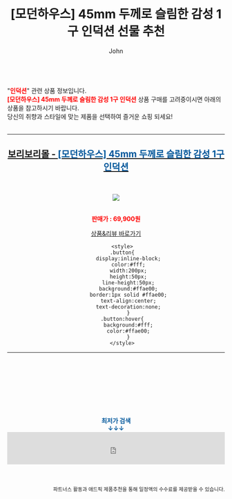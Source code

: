 ﻿---
layout: post
title:  "[모던하우스] 45mm 두께로 슬림한 감성 1구 인덕션 선물 추천"
author: John
categories: [ 인덕션 ]
tags: [ 인덕션, 인덕션가격, 인덕션 하이라이트, 인덕션 냄비, 인덕션 뜻, 인덕션 원리, 인덕션 사용법, 인덕션 전기요금, 인덕션 하이라이트 차이, 인덕션 추천 ]
image: http://cdn2.boribori.co.kr/rimg/500/cdn/product/SA001235/P328214972/2_P328214972_basic_1661157368792.jpg 
description: "[모던하우스] 45mm 두께로 슬림한 감성 1구 인덕션 선물 추천 관련 상품으로 가장 고객 선호도가 높은 제품입니다."
toc: true
toc_sticky: true
---

<br>
"<b><font color='#ff0000'>인덕션</font></b>" 관련 상품 정보입니다.
<br>
<b><font color='#ff0000'>[모던하우스] 45mm 두께로 슬림한 감성 1구 인덕션</font></b> 상품 구매를 고려중이시면 아래의 상품을 참고하시기 바랍니다.
<br>
당신의 취향과 스타일에 맞는 제품을 선택하여 즐거운 쇼핑 되세요!
<br><br>
<hr>
<p>
    
<center><h2><a href="https://nico.kr/TcBsr6" target="_blank"><b>보리보리몰 - <font color='#01579B'>[모던하우스] 45mm 두께로 슬림한 감성 1구 인덕션</font></b></a></h2><br>

<a href="https://nico.kr/TcBsr6" target="_blank"><img src="http://cdn2.boribori.co.kr/rimg/500/cdn/product/SA001235/P328214972/2_P328214972_basic_1661157368792.jpg"></a><br><br>

<b><font color='#ff0000'>판매가 : 69,900원 </font></b><br>

<a href="https://nico.kr/TcBsr6" target="_blank" class="button">상품&리뷰 바로가기</a><p>

        <style>
        .button{
            display:inline-block;
            color:#fff;
            width:200px;
            height:50px;
            line-height:50px;
            background:#ffae00;
            border:1px solid #ffae00;
            text-align:center;
            text-decoration:none;
            }
        .button:hover{
            background:#fff;
            color:#ffae00;
            }
        </style>

<hr>

<br><br><br><br><br><br><br>
<center><b><font color='#01579B' size='medium'>최저가 검색<br>
↓↓↓</font></b></center>
<center><iframe src="https://coupa.ng/b1Tbjx" width="100%" height="75" frameborder="0" scrolling="no" referrerpolicy="unsafe-url"></iframe></center>
<br><br>
<p>
<small>
    <div align="right">파트너스 활동과 애드픽 제품추천을 통해 일정액의 수수료를 제공받을 수 있습니다.</div>
</small>
</p>
